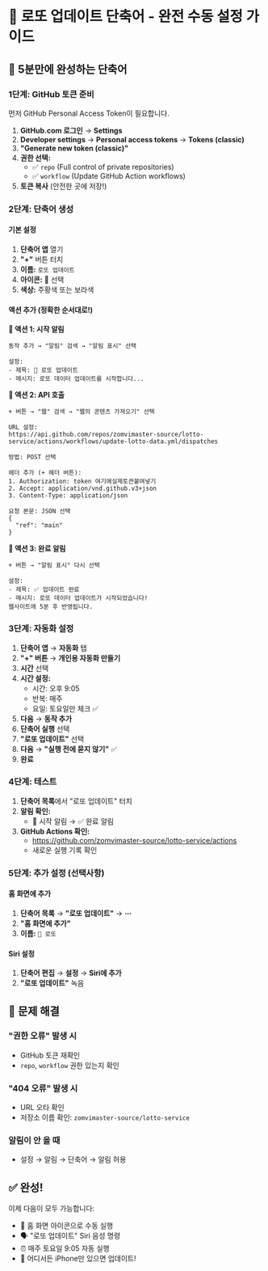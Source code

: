 # 📱 로또 업데이트 단축어 - 완전 수동 설정 가이드

## 🎯 5분만에 완성하는 단축어

### 1단계: GitHub 토큰 준비
먼저 GitHub Personal Access Token이 필요합니다.

1. **GitHub.com 로그인** → **Settings**
2. **Developer settings** → **Personal access tokens** → **Tokens (classic)**
3. **"Generate new token (classic)"**
4. **권한 선택:**
   - ✅ `repo` (Full control of private repositories)
   - ✅ `workflow` (Update GitHub Action workflows)
5. **토큰 복사** (안전한 곳에 저장!)

### 2단계: 단축어 생성

#### 기본 설정
1. **단축어 앱** 열기
2. **"+"** 버튼 터치
3. **이름:** `로또 업데이트`
4. **아이콘:** 🎰 선택
5. **색상:** 주황색 또는 보라색

#### 액션 추가 (정확한 순서대로!)

**🔴 액션 1: 시작 알림**
```
동작 추가 → "알림" 검색 → "알림 표시" 선택

설정:
- 제목: 🎰 로또 업데이트
- 메시지: 로또 데이터 업데이트를 시작합니다...
```

**🔴 액션 2: API 호출**
```
+ 버튼 → "웹" 검색 → "웹의 콘텐츠 가져오기" 선택

URL 설정:
https://api.github.com/repos/zomvimaster-source/lotto-service/actions/workflows/update-lotto-data.yml/dispatches

방법: POST 선택

헤더 추가 (+ 헤더 버튼):
1. Authorization: token 여기에실제토큰붙여넣기
2. Accept: application/vnd.github.v3+json  
3. Content-Type: application/json

요청 본문: JSON 선택
{
  "ref": "main"
}
```

**🔴 액션 3: 완료 알림**
```
+ 버튼 → "알림 표시" 다시 선택

설정:
- 제목: ✅ 업데이트 완료
- 메시지: 로또 데이터 업데이트가 시작되었습니다!
웹사이트에 5분 후 반영됩니다.
```

### 3단계: 자동화 설정

1. **단축어 앱** → **자동화** 탭
2. **"+" 버튼** → **개인용 자동화 만들기**
3. **시간** 선택
4. **시간 설정:**
   - 시간: 오후 9:05
   - 반복: 매주
   - 요일: 토요일만 체크 ✅
5. **다음** → **동작 추가**
6. **단축어 실행** 선택
7. **"로또 업데이트"** 선택
8. **다음** → **"실행 전에 묻지 않기"** ✅
9. **완료**

### 4단계: 테스트

1. **단축어 목록**에서 "로또 업데이트" 터치
2. **알림 확인:**
   - 🎰 시작 알림 → ✅ 완료 알림
3. **GitHub Actions 확인:**
   - https://github.com/zomvimaster-source/lotto-service/actions
   - 새로운 실행 기록 확인

### 5단계: 추가 설정 (선택사항)

#### 홈 화면에 추가
1. **단축어 목록** → **"로또 업데이트"** → **⋯**
2. **"홈 화면에 추가"**
3. **이름:** `🎰 로또`

#### Siri 설정
1. **단축어 편집** → **설정** → **Siri에 추가**
2. **"로또 업데이트"** 녹음

## 🔧 문제 해결

### "권한 오류" 발생 시
- GitHub 토큰 재확인
- `repo`, `workflow` 권한 있는지 확인

### "404 오류" 발생 시  
- URL 오타 확인
- 저장소 이름 확인: `zomvimaster-source/lotto-service`

### 알림이 안 올 때
- 설정 → 알림 → 단축어 → 알림 허용

## ✅ 완성!

이제 다음이 모두 가능합니다:
- 🎰 홈 화면 아이콘으로 수동 실행
- 🗣️ "로또 업데이트" Siri 음성 명령
- ⏰ 매주 토요일 9:05 자동 실행
- 📱 어디서든 iPhone만 있으면 업데이트!